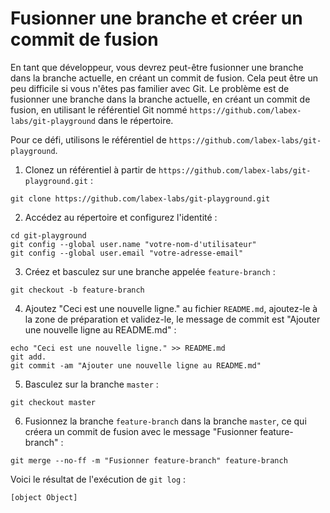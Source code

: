 # Fusionner une branche et créer un commit de fusion

En tant que développeur, vous devrez peut-être fusionner une branche dans la branche actuelle, en créant un commit de fusion. Cela peut être un peu difficile si vous n'êtes pas familier avec Git. Le problème est de fusionner une branche dans la branche actuelle, en créant un commit de fusion, en utilisant le référentiel Git nommé `https://github.com/labex-labs/git-playground` dans le répertoire.

Pour ce défi, utilisons le référentiel de `https://github.com/labex-labs/git-playground`.

1. Clonez un référentiel à partir de `https://github.com/labex-labs/git-playground.git` :

```shell
git clone https://github.com/labex-labs/git-playground.git
```

2. Accédez au répertoire et configurez l'identité :

```shell
cd git-playground
git config --global user.name "votre-nom-d'utilisateur"
git config --global user.email "votre-adresse-email"
```

3. Créez et basculez sur une branche appelée `feature-branch` :

```shell
git checkout -b feature-branch
```

4. Ajoutez "Ceci est une nouvelle ligne." au fichier `README.md`, ajoutez-le à la zone de préparation et validez-le, le message de commit est "Ajouter une nouvelle ligne au README.md" :

```shell
echo "Ceci est une nouvelle ligne." >> README.md
git add.
git commit -am "Ajouter une nouvelle ligne au README.md"
```

5. Basculez sur la branche `master` :

```shell
git checkout master
```

6. Fusionnez la branche `feature-branch` dans la branche `master`, ce qui créera un commit de fusion avec le message "Fusionner feature-branch" :

```shell
git merge --no-ff -m "Fusionner feature-branch" feature-branch
```

Voici le résultat de l'exécution de `git log` :

```shell
[object Object]
```
